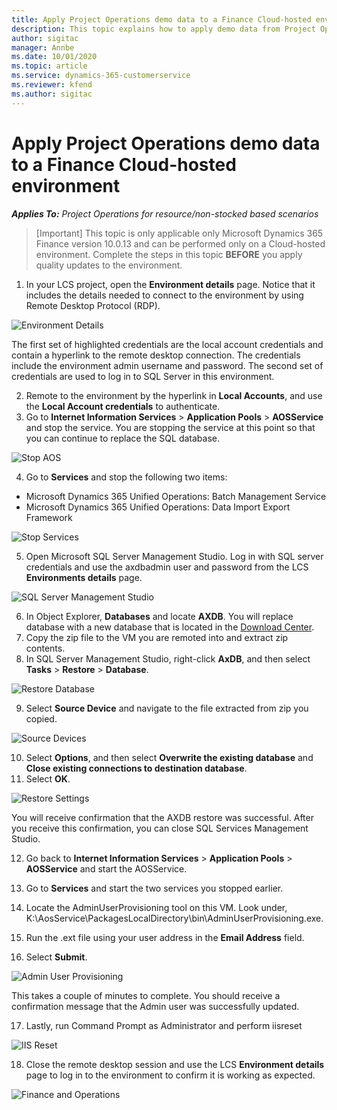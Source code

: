 ```yaml
---
title: Apply Project Operations demo data to a Finance Cloud-hosted environment
description: This topic explains how to apply demo data from Project Operations to a Dynamics 365 Finance Cloud-hosted environment.
author: sigitac
manager: Annbe
ms.date: 10/01/2020
ms.topic: article
ms.service: dynamics-365-customerservice
ms.reviewer: kfend 
ms.author: sigitac
---
```


# Apply Project Operations demo data to a Finance Cloud-hosted environment

_**Applies To:** Project Operations for resource/non-stocked based scenarios_

>[Important]
> This topic is only applicable only Microsoft Dynamics 365 Finance version 10.0.13 and can be performed only on a Cloud-hosted environment. Complete the steps in this topic **BEFORE** you apply quality updates to the environment.

1. In your LCS project, open the **Environment details** page. Notice that it includes the details needed to connect to the environment by using Remote Desktop Protocol (RDP).

![Environment Details](./media/1EnvironmentDetails.png)

The first set of highlighted credentials are the local account credentials and contain a hyperlink to the remote desktop connection. The credentials include the environment admin username and password. The second set of credentials are used to log in to SQL Server in this environment.

2. Remote to the environment by the hyperlink in **Local Accounts**, and use the **Local Account credentials** to authenticate.
3. Go to **Internet Information Services** > **Application Pools** > **AOSService** and stop the service. You are stopping the service at this point so that you can continue to replace the SQL database.

![Stop AOS](./media/2StopAOS.png)

4. Go to **Services** and stop the following two items:

- Microsoft Dynamics 365 Unified Operations: Batch Management Service
- Microsoft Dynamics 365 Unified Operations: Data Import Export Framework

![Stop Services](./media/3StopServices.png)

5. Open Microsoft SQL Server Management Studio. Log in with SQL server credentials and use the axdbadmin user and password from the LCS **Environments details** page.

![SQL Server Management Studio](./media/4SSMS.png)

6. In Object Explorer, **Databases** and locate **AXDB**. You will replace database with a new database that is located in the [Download Center](https://download.microsoft.com/download/1/a/3/1a314bd2-b082-4a87-abdc-1ba26c92b63d/ProjOpsDemoDataFOGARelease.zip). 
7. Copy the zip file to the VM you are remoted into and extract zip contents.
8. In SQL Server Management Studio, right-click **AxDB**, and then select **Tasks** > **Restore** > **Database**.

![Restore Database](./media/5RestoreDatabase.png)

9. Select **Source Device** and navigate to the file extracted from zip you copied.

![Source Devices](./media/6SourceDevice.png)

10. Select **Options**, and then select **Overwrite the existing database** and **Close existing connections to destination database**. 
11. Select **OK**.

![Restore Settings](./media/7RestoreSetting.png)

You will receive confirmation that the AXDB restore was successful. After you receive this confirmation, you can close SQL Services Management Studio.

12. Go back to **Internet Information Services** > **Application Pools** > **AOSService** and start the AOSService.
13. Go to **Services** and start the two services you stopped earlier.

14. Locate the AdminUserProvisioning tool on this VM. Look under, K:\AosService\PackagesLocalDirectory\bin\AdminUserProvisioning.exe.
15. Run the .ext file using your user address in the **Email Address** field. 
16. Select **Submit**.

![Admin User Provisioning](./media/8AdminUserProvisioning.png)

This takes a couple of minutes to complete. You should receive a confirmation message that the Admin user was successfully updated.

17. Lastly, run Command Prompt as Administrator and perform iisreset

![IIS Reset](./media/9IISReset.png)

18. Close the remote desktop session and use the LCS **Environment details** page to log in to the environment to confirm it is working as expected.

![Finance and Operations](./media/10FinanceAndOperations.png)
